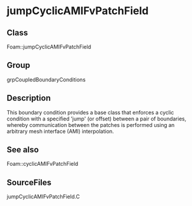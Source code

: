 # jumpCyclicAMIFvPatchField 
## Class
Foam::jumpCyclicAMIFvPatchField

## Group
grpCoupledBoundaryConditions

## Description
This boundary condition provides a base class that enforces a cyclic
condition with a specified 'jump' (or offset) between a pair of boundaries,
whereby communication between the patches is performed using an arbitrary
mesh interface (AMI) interpolation.

## See also
Foam::cyclicAMIFvPatchField

## SourceFiles
jumpCyclicAMIFvPatchField.C

